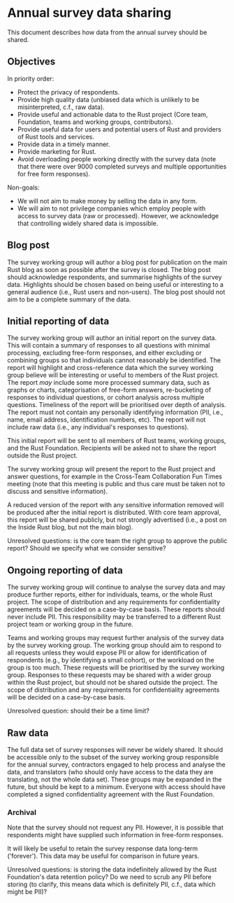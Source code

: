 # Annual survey data sharing

This document describes how data from the annual survey should be shared.

## Objectives

In priority order:

* Protect the privacy of respondents.
* Provide high quality data (unbiased data which is unlikely to be misinterpreted, c.f., raw data).
* Provide useful and actionable data to the Rust project (Core team, Foundation, teams and working groups, contributors).
* Provide useful data for users and potential users of Rust and providers of Rust tools and services.
* Provide data in a timely manner.
* Provide marketing for Rust.
* Avoid overloading people working directly with the survey data (note that there were over 9000 completed surveys and multiple opportunities for free form responses).

Non-goals:

* We will not aim to make money by selling the data in any form.
* We will aim to not privilege companies which employ people with access to survey data (raw or processed). However, we acknowledge that controlling widely shared data is impossible.


## Blog post

The survey working group will author a blog post for publication on the main Rust blog as soon as possible after the survey is closed. The blog post should acknowledge respondents, and summarise highlights of the survey data. Highlights should be chosen based on being useful or interesting to a general audience (i.e., Rust users and non-users). The blog post should not aim to be a complete summary of the data.


## Initial reporting of data

The survey working group will author an initial report on the survey data. This will contain a summary of responses to all questions with minimal processing, excluding free-form responses, and either excluding or combining groups so that individuals cannot reasonably be identified. The report will highlight and cross-reference data which the survey working group believe will be interesting or useful to members of the Rust project. The report *may* include some more processed summary data, such as graphs or charts, categorisation of free-form answers, re-bucketing of responses to individual questions, or cohort analysis across multiple questions. Timeliness of the report will be prioritised over depth of analysis. The report must not contain any personally identifying information (PII, i.e., name, email address, identification numbers, etc). The report will not include raw data (i.e., any individual's responses to questions).

This initial report will be sent to all members of Rust teams, working groups, and the Rust Foundation. Recipients will be asked not to share the report outside the Rust project.

The survey working group will present the report to the Rust project and answer questions, for example in the Cross-Team Collaboration Fun Times meeting (note that this meeting is public and thus care must be taken not to discuss and sensitive information).

A reduced version of the report with any sensitive information removed will be produced after the initial report is distributed. With core team approval, this report will be shared publicly, but not strongly advertised (i.e., a post on the Inside Rust blog, but not the main blog).

Unresolved questions: is the core team the right group to approve the public report? Should we specify what we consider sensitive?

## Ongoing reporting of data

The survey working group will continue to analyse the survey data and may produce further reports, either for individuals, teams, or the whole Rust project. The scope of distribution and any requirements for confidentiality agreements will be decided on a case-by-case basis. These reports should never include PII. This responsibility may be transferred to a different Rust project team or working group in the future.

Teams and working groups may request further analysis of the survey data by the survey working group. The working group should aim to respond to all requests unless they would expose PII or allow for identification of respondents (e.g., by identifying a small cohort), or the workload on the group is too much. These requests will be prioritised by the survey working group. Responses to these requests may be shared with a wider group within the Rust project, but should not be shared outside the project. The scope of distribution and any requirements for confidentiality agreements will be decided on a case-by-case basis.

Unresolved question: should their be a time limit?

## Raw data

The full data set of survey responses will never be widely shared. It should be accessible only to the subset of the survey working group responsible for the annual survey, contractors engaged to help process and analyse the data, and translators (who should only have access to the data they are translating, not the whole data set). These groups may be expanded in the future, but should be kept to a minimum. Everyone with access should have completed a signed confidentiality agreement with the Rust Foundation.

### Archival

Note that the survey should not request any PII. However, it is possible that respondents might have supplied such information in free-form responses.

It will likely be useful to retain the survey response data long-term ('forever'). This data may be useful for comparison in future years.

Unresolved questions: is storing the data indefinitely allowed by the Rust Foundation's data retention policy? Do we need to scrub any PII before storing (to clarify, this means data which is definitely PII, c.f., data which might be PII)?
